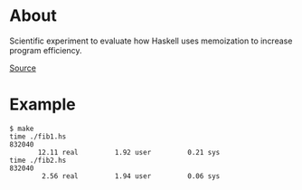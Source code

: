 # About

Scientific experiment to evaluate how Haskell uses memoization to increase program efficiency.

[Source](https://groups.google.com/d/msg/haskell-cafe/4xOSfavJztU/ozKIGRDqe9UJ)

# Example

    $ make
    time ./fib1.hs
    832040
           12.11 real         1.92 user         0.21 sys
    time ./fib2.hs
    832040
            2.56 real         1.94 user         0.06 sys
